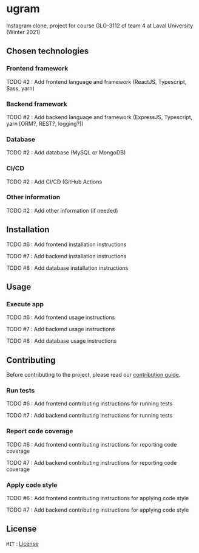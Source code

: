 # ugram

Instagram clone, project for course GLO-3112 of team 4 at Laval University (Winter 2021)

## Chosen technologies

### Frontend framework

TODO #2 : Add frontend language and framework (ReactJS, Typescript, Sass, yarn)

### Backend framework

TODO #2 : Add backend language and framework (ExpressJS, Typescript, yarn [ORM?, REST?, logging?])

### Database

TODO #2 : Add database (MySQL or MongoDB)

### CI/CD

TODO #2 : Add CI/CD (GitHub Actions

### Other information

TODO #2 : Add other information (if needed)

## Installation

TODO #6 : Add frontend installation instructions

TODO #7 : Add backend installation instructions

TODO #8 : Add database installation instructions

## Usage

### Execute app

TODO #6 : Add frontend usage instructions

TODO #7 : Add backend usage instructions

TODO #8 : Add database usage instructions

## Contributing

Before contributing to the project, please read our [contribution guide](CONTRIBUTING.md).

### Run tests

TODO #6 : Add frontend contributing instructions for running tests

TODO #7 : Add backend contributing instructions for running tests

### Report code coverage

TODO #6 : Add frontend contributing instructions for reporting code coverage

TODO #7 : Add backend contributing instructions for reporting code coverage

### Apply code style

TODO #6 : Add frontend contributing instructions for applying code style

TODO #7 : Add backend contributing instructions for applying code style

## License

`MIT` : [License](LICENSE)
